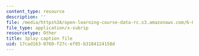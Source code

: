 ```yaml
---
content_type: resource
description: ''
file: /media/https%3A/open-learning-course-data-rc.s3.amazonaws.com/6-042j-mathematics-for-computer-science-spring-2015/17cad1630760f27cef85b3184124158d_mqoDXWrSais.srt
file_type: application/x-subrip
resourcetype: Other
title: 3play caption file
uid: 17cad163-0760-f27c-ef85-b3184124158d
---
```

